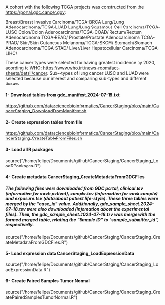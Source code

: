 A cohort with the following TCGA projects was constructed from the https://portal.gdc.cancer.gov: 

Breast/Breast Invasive Carcinoma/TCGA-BRCA
Lung/Lung Adenocarcinoma/TCGA-LUAD
Lung/Lung Squamous Cell Carcinoma/TCGA-LUSC
Colon/Colon Adenocarcinoma/TCGA-COAD/
Rectum/Rectum Adenocarcinoma TCGA-READ/
Prostate/Prostate Adenocarcinoma TCGA-PRAD/
Skin/Skin Cutaneous Melanoma/TCGA-SKCM/
Stomach/Stomach Adenocarcinoma/TCGA-STAD/
Liver/Liver Hepatocellular Carcinoma/TCGA-LIHC/

These cancer types were selected for having greatest incidence by 2020, acording to WHO: https://www.who.int/news-room/fact-sheets/detail/cancer. Sub--types of lung cancer LUSC and LUAD were selected because our interest and comparing sub-types and different tissue.
#### 1- Download tables from gdc_manifest.2024-07-18.txt
https://github.com/datasciencebioinformatics/CancerStaging/blob/main/CancerStaging_DownloadFromManifest.sh

#### 2- Create expression tables from file
https://github.com/datasciencebioinformatics/CancerStaging/blob/main/CancerStaging_CreateTableFromFiles.sh

#### 3- Load all R packages
source("/home/felipe/Documents/github/CancerStaging/CancerStaging_LoadRPackages.R")

#### 4- Create metadata CancerStaging_CreateMetadataFromGDCFiles
##### The following files were downloaded from GDC portal, clinical.tsv (information for each patient), sample.tsv (information for each sample) and exposure.tsv (data about patient life-style). These three tables were merged by the "case_id" value. Additionally, gdc_sample_sheet.2024-07-18.tsv were also downloaded (infomation about the experimental files). Then, the gdc_sample_sheet.2024-07-18.tsv was merge with the formed merged table, relating the "Sample ID" to "sample_submitter_id", respectivelly. 
source("/home/felipe/Documents/github/CancerStaging/CancerStaging_CreateMetadataFromGDCFiles.R")

#### 5- Load expression data CancerStaging_LoadExpressionData
source("/home/felipe/Documents/github/CancerStaging/CancerStaging_LoadExpressionData.R")

#### 6- Create Paired Samples Tumor Normal
source("/home/felipe/Documents/github/CancerStaging/CancerStaging_CreatePairedSamplesTumorNormal.R")


